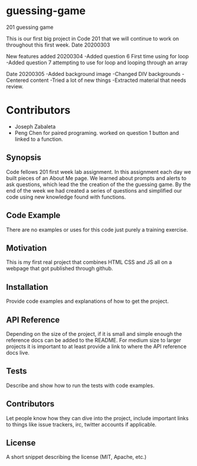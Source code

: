 # guessing-game
201 guessing game



This is our first big project in Code 201 that we will continue to work on throughout this first week.
Date 20200303

New features added 20200304
-Added question 6
  First time using for loop
-Added question 7
  attempting to use for loop and looping through an array

Date 20200305
-Added background image
-Changed DIV backgrounds
-Centered content
-Tried a lot of new things
-Extracted material that needs review.

# Contributors
  - Joseph Zabaleta
  - Peng Chen for paired programing. worked on question 1 button and linked to a function.

  ## Synopsis

Code fellows 201 first week lab assignment. In this assignment each day we built pieces of an About Me page. We learned about prompts and alerts to ask questions, which lead the the creation of the the guessing game. By the end of the week we had created a series of questions and simplified our code using new knowledge found with functions.

## Code Example

There are no examples or uses for this code just purely a training exercise.

## Motivation

This is my first real project that combines HTML CSS and JS all on a webpage that got published through github.

## Installation

Provide code examples and explanations of how to get the project.

## API Reference

Depending on the size of the project, if it is small and simple enough the reference docs can be added to the README. For medium size to larger projects it is important to at least provide a link to where the API reference docs live.

## Tests

Describe and show how to run the tests with code examples.

## Contributors

Let people know how they can dive into the project, include important links to things like issue trackers, irc, twitter accounts if applicable.

## License

A short snippet describing the license (MIT, Apache, etc.)